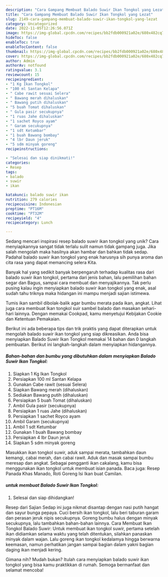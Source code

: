 ```yaml
---
description: "Cara Gampang Membuat Balado Suwir Ikan Tongkol yang Lezat"
title: "Cara Gampang Membuat Balado Suwir Ikan Tongkol yang Lezat"
slug: 2149-cara-gampang-membuat-balado-suwir-ikan-tongkol-yang-lezat
category: Uncategorized
date: 2022-11-05T12:26:56.071Z
image: https://img-global.cpcdn.com/recipes/bb2fdb000921a02e/680x482cq70/balado-suwir-ikan-tongkol-foto-resep-utama.jpg
hideToc: false
enableToc: true
enableTocContent: false
thumbnail: https://img-global.cpcdn.com/recipes/bb2fdb000921a02e/680x482cq70/balado-suwir-ikan-tongkol-foto-resep-utama.jpg
cover: https://img-global.cpcdn.com/recipes/bb2fdb000921a02e/680x482cq70/balado-suwir-ikan-tongkol-foto-resep-utama.jpg
author: Admin
authorAv: notfound
ratingvalue: 3.1
reviewcount: 15
recipeingredient:
- "1 Kg Ikan Tongkol"
- "100 ml Santan Kelapa"
- " Cabe rawit sesuai Selera"
- " Bawang merah dihaluskan"
- " Bawang putih dihaluskan"
- "5 buah Tomat dihaluskan"
- " Gula pasir secukupnya"
- "1 ruas Jahe dihaluskan"
- "1 sachet Royco ayam"
- " Garam secukupnya"
- "1 sdt Ketumbar"
- "1 buah Bawang bombay"
- "4 lbr Daun jeruk"
- "5 sdm minyak goreng"
recipeinstructions:

- "Selesai dan siap dinikmati!"
categories:
- Resep
tags:
- balado
- suwir
- ikan

katakunci: balado suwir ikan 
nutrition: 279 calories
recipecuisine: Indonesian
preptime: "PT16M"
cooktime: "PT32M"
recipeyield: "4"
recipecategory: Lunch

---
```





Sedang mencari inspirasi resep balado suwir ikan tongkol yang unik? Cara menyiapkannya sangat tidak terlalu sulit namun tidak gampang juga. Jika salah mengolah maka hasilnya akan hambar dan bahkan tidak sedap. Padahal balado suwir ikan tongkol yang enak harusnya sih punya aroma dan cita rasa yang dapat memancing selera Kita.





Banyak hal yang sedikit banyak berpengaruh terhadap kualitas rasa dari balado suwir ikan tongkol, pertama dari jenis bahan, lalu pemilihan bahan segar dan Bagus, sampai cara membuat dan menyajikannya. Tak perlu pusing kalau ingin menyiapkan balado suwir ikan tongkol yang enak,      asal sudah tahu triknya maka hidangan ini mampu menjadi sajian istimewa.














Tumis ikan sambil dibolak-balik agar bumbu merata pada ikan, angkat. Lihat juga cara membuat Ikan tongkol suir sambel balado dan masakan sehari-hari lainnya. Dengan memakai Cookpad, kamu menyetujui Kebijakan Cookie dan Ketentuan Pemakaian.






Berikut ini ada beberapa tips dan trik praktis yang dapat diterapkan untuk mengolah balado suwir ikan tongkol yang siap dikreasikan. Anda bisa menyiapkan Balado Suwir Ikan Tongkol memakai 14 bahan dan 0 langkah pembuatan. Berikut ini langkah-langkah dalam menyiapkan hidangannya.

<!--inarticleads1-->

##### Bahan-bahan dan bumbu yang dibutuhkan dalam menyiapkan Balado Suwir Ikan Tongkol:

1. Siapkan 1 Kg Ikan Tongkol
1. Persiapkan 100 ml Santan Kelapa
1. Gunakan  Cabe rawit (sesuai Selera)
1. Siapkan  Bawang merah (dihaluskan)
1. Sediakan  Bawang putih (dihaluskan)
1. Persiapkan 5 buah Tomat (dihaluskan)
1. Ambil  Gula pasir (secukupnya)
1. Persiapkan 1 ruas Jahe (dihaluskan)
1. Persiapkan 1 sachet Royco ayam
1. Ambil  Garam (secukupnya)
1. Ambil 1 sdt Ketumbar
1. Gunakan 1 buah Bawang bombay
1. Persiapkan 4 lbr Daun jeruk
1. Siapkan 5 sdm minyak goreng


Masukkan ikan tongkol suwir, aduk sampai merata, tambahkan daun kemangi, cabai merah, dan cabai rawit. Aduk dan masak sampai bumbu meresap dan angkat. Sebagai pengganti ikan cakalang, kamu bisa menggunakan ikan tongkol untuk membuat isian panada. Baca juga: Resep Panada Khas Manado, Roti Goreng Isi Ikan buat Camilan. 

<!--inarticleads2-->

#####  untuk membuat Balado Suwir Ikan Tongkol:


1. Selesai dan siap dihidangkan!

Resep dari Sajian Sedap ini juga nikmat disantap dengan nasi putih hangat dan sayur bunga pepaya. Cuci bersih ikan tongkol, lalu beri taburan garam dan perasan jeruk nipis secukupnya. Goreng bumbu halus dengan minyak secukupnya, lalu tambahkan bahan-bahan lainnya. Cara Membuat Ikan Tongkol Balado Suwir: Untuk membuat ikan tongkol suwir, pertama setelah ikan didiamkan selama waktu yang telah ditentukan, silahkan panaskan minyak dalam wajan. Lalu goreng ikan tongkol kedalamya hingga berwarna keemasan, namun perhatikan jangan sampai bagian dalam yakni bagian daging ikan menjadi kering. 

Gimana nih? Mudah bukan? Itulah cara menyiapkan balado suwir ikan tongkol yang bisa kamu praktikkan di rumah. Semoga bermanfaat dan selamat mencoba!
